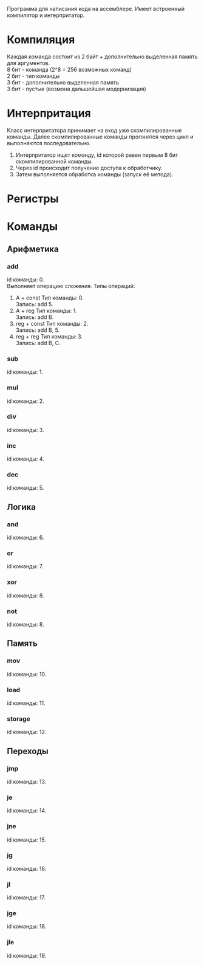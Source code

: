 Программа для написания кода на ассемблере. Имеет встроенный компилятор и интерпритатор.

# Компиляция
Каждая команда состоит из 2 байт + дополнительно выделенная память для аргументов.  
8 бит - команда (2^8 = 256 возможных команд)  
2 бит - тип команды  
3 бит - дополнительно выделенная память  
3 бит - пустые (возмона дальшейшая модернизация)  

# Интерпритация
Класс интерпритатора принимает на вход уже скомпилированные команды. Далее скомпилированные команды прогонятся через цикл и выполняются последовательно.  
1) Интерпритатор ищет команду, id которой равен первым 8 бит скомпилированной команды.
2) Через id происходит получение доступа к обработчику.
3) Затем выполняется обработка команды (запуск её метода).

# Регистры

# Команды
## Арифметика
### add
id команды: 0.  
Выполняет операцию сложения.
Типы операций:
1) A + const
   Тип команды: 0.  
   Запись: add 5.
3) A + reg
   Тип команды: 1.  
   Запись: add B.
5) reg + const
   Тип команды: 2.  
   Запись: add B, 5.
7) reg + reg
   Тип команды: 3.  
   Запись: add B, C.
### sub
id команды: 1.  
### mul
id команды: 2.  
### div
id команды: 3.  
### inc
id команды: 4.  
### dec
id команды: 5.  
## Логика
### and
id команды: 6.  
### or
id команды: 7.  
### xor
id команды: 8.  
### not
id команды: 8.  
## Память
### mov
id команды: 10.  
### load
id команды: 11. 
### storage
id команды: 12.  
## Переходы
### jmp
id команды: 13.  
### je
id команды: 14.  
### jne
id команды: 15.  
### jg
id команды: 16.  
### jl
id команды: 17.  
### jge
id команды: 18.  
### jle
id команды: 19.  
